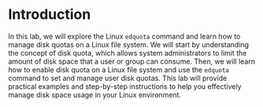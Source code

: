 # Introduction

In this lab, we will explore the Linux `edquota` command and learn how to manage disk quotas on a Linux file system. We will start by understanding the concept of disk quota, which allows system administrators to limit the amount of disk space that a user or group can consume. Then, we will learn how to enable disk quota on a Linux file system and use the `edquota` command to set and manage user disk quotas. This lab will provide practical examples and step-by-step instructions to help you effectively manage disk space usage in your Linux environment.
